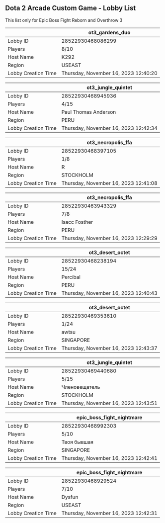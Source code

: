 ## Dota 2 Arcade Custom Game - Lobby List

This list only for Epic Boss Fight Reborn and Overthrow 3

|  | ot3_gardens_duo |
| ------ | ------ |
| Lobby ID | 28522930468086299 |
| Players | 8/10 |
| Host Name | K292 |
| Region | USEAST |
| Lobby Creation Time | Thursday, November 16, 2023 12:40:20 |


|  | ot3_jungle_quintet |
| ------ | ------ |
| Lobby ID | 28522930468945936 |
| Players | 4/15 |
| Host Name | Paul Thomas Anderson |
| Region | PERU |
| Lobby Creation Time | Thursday, November 16, 2023 12:42:34 |


|  | ot3_necropolis_ffa |
| ------ | ------ |
| Lobby ID | 28522930468397105 |
| Players | 1/8 |
| Host Name | R |
| Region | STOCKHOLM |
| Lobby Creation Time | Thursday, November 16, 2023 12:41:08 |


|  | ot3_necropolis_ffa |
| ------ | ------ |
| Lobby ID | 28522930463943329 |
| Players | 7/8 |
| Host Name | Isacc Fosther |
| Region | PERU |
| Lobby Creation Time | Thursday, November 16, 2023 12:29:29 |


|  | ot3_desert_octet |
| ------ | ------ |
| Lobby ID | 28522930468238194 |
| Players | 15/24 |
| Host Name | Percibal |
| Region | PERU |
| Lobby Creation Time | Thursday, November 16, 2023 12:40:43 |


|  | ot3_desert_octet |
| ------ | ------ |
| Lobby ID | 28522930469353610 |
| Players | 1/24 |
| Host Name | awtsu |
| Region | SINGAPORE |
| Lobby Creation Time | Thursday, November 16, 2023 12:43:37 |


|  | ot3_jungle_quintet |
| ------ | ------ |
| Lobby ID | 28522930469440680 |
| Players | 5/15 |
| Host Name | Членовещатель |
| Region | STOCKHOLM |
| Lobby Creation Time | Thursday, November 16, 2023 12:43:51 |


|  | epic_boss_fight_nightmare |
| ------ | ------ |
| Lobby ID | 28522930468992303 |
| Players | 5/10 |
| Host Name | Твоя бывшая |
| Region | SINGAPORE |
| Lobby Creation Time | Thursday, November 16, 2023 12:42:41 |


|  | epic_boss_fight_nightmare |
| ------ | ------ |
| Lobby ID | 28522930468929524 |
| Players | 7/10 |
| Host Name | Dysfun |
| Region | USEAST |
| Lobby Creation Time | Thursday, November 16, 2023 12:42:31 |


